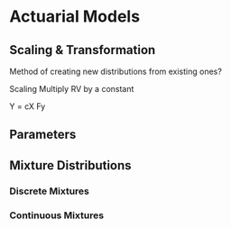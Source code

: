# **Actuarial Models**

## **Scaling & Transformation**

Method of creating new distributions from existing ones?

Scaling
Multiply RV by a constant

Y = cX
Fy


## Parameters

## **Mixture Distributions**

### **Discrete Mixtures**

### **Continuous Mixtures**